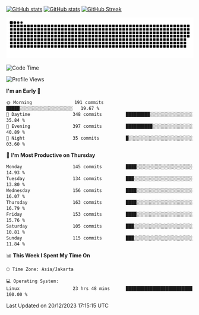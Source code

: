 [![GitHub stats](https://github-readme-stats.vercel.app/api?username=aurelioklv&card_width=500&show_icons=true&rank_icon=github&theme=solarized-dark#gh-dark-mode-only)](https://github.com/anuraghazra/github-readme-stats#gh-dark-mode-only)
[![GitHub stats](https://github-readme-stats.vercel.app/api?username=aurelioklv&card_width=500&show_icons=true&rank_icon=github&theme=buefy#gh-light-mode-only)](https://github.com/anuraghazra/github-readme-stats#gh-light-mode-only)
[![GitHub Streak](https://streak-stats.demolab.com/?user=aurelioklv&card_width=336&theme=solarized-dark)](https://git.io/streak-stats)

<picture>
  <source media="(prefers-color-scheme: dark)" srcset="https://raw.githubusercontent.com/aurelioklv/aurelioklv/snake-output/github-contribution-grid-snake-dark.svg">
  <source media="(prefers-color-scheme: light)" srcset="https://raw.githubusercontent.com/aurelioklv/aurelioklv/snake-output/github-contribution-grid-snake.svg">
  <img alt="github contribution grid snake animation" src="https://raw.githubusercontent.com/aurelioklv/aurelioklv/snake-output/github-contribution-grid-snake.svg">
</picture>

<!--START_SECTION:waka-->
![Code Time](http://img.shields.io/badge/Code%20Time-347%20hrs%2020%20mins-blue)

![Profile Views](http://img.shields.io/badge/Profile%20Views-28-blue)

**I'm an Early 🐤** 

```text
🌞 Morning                191 commits         █████░░░░░░░░░░░░░░░░░░░░   19.67 % 
🌆 Daytime                348 commits         █████████░░░░░░░░░░░░░░░░   35.84 % 
🌃 Evening                397 commits         ██████████░░░░░░░░░░░░░░░   40.89 % 
🌙 Night                  35 commits          █░░░░░░░░░░░░░░░░░░░░░░░░   03.60 % 
```
📅 **I'm Most Productive on Thursday** 

```text
Monday                   145 commits         ████░░░░░░░░░░░░░░░░░░░░░   14.93 % 
Tuesday                  134 commits         ███░░░░░░░░░░░░░░░░░░░░░░   13.80 % 
Wednesday                156 commits         ████░░░░░░░░░░░░░░░░░░░░░   16.07 % 
Thursday                 163 commits         ████░░░░░░░░░░░░░░░░░░░░░   16.79 % 
Friday                   153 commits         ████░░░░░░░░░░░░░░░░░░░░░   15.76 % 
Saturday                 105 commits         ███░░░░░░░░░░░░░░░░░░░░░░   10.81 % 
Sunday                   115 commits         ███░░░░░░░░░░░░░░░░░░░░░░   11.84 % 
```


📊 **This Week I Spent My Time On** 

```text
🕑︎ Time Zone: Asia/Jakarta

💻 Operating System: 
Linux                    23 hrs 48 mins      █████████████████████████   100.00 % 
```


 Last Updated on 20/12/2023 17:15:15 UTC
<!--END_SECTION:waka-->
